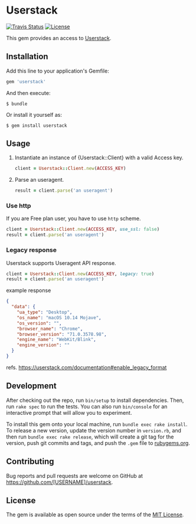 # Userstack

[![Travis Status](https://img.shields.io/travis/feedforce/userstack.svg?style=flat-square)][travisci]
[![License](https://img.shields.io/github/license/feedforce/userstack.svg?style=flat-square)][license]

[travisci]: https://travis-ci.org/feedforce/userstack
[license]: https://github.com/feedforce/userstack/blob/master/LICENSE.txt

This gem provides an access to [Userstack](https://userstack.com://userstack.com).

## Installation

Add this line to your application's Gemfile:

```ruby
gem 'userstack'
```

And then execute:

    $ bundle

Or install it yourself as:

    $ gem install userstack

## Usage

1. Instantiate an instance of {Userstack::Client} with a valid Access key.

    ```ruby
    client = Userstack::Client.new(ACCESS_KEY)
    ```

2. Parse an useragent.

    ```ruby
    result = client.parse('an useragent')
    ```

### Use http

If you are Free plan user, you have to use `http` scheme.

```ruby
client = Userstack::Client.new(ACCESS_KEY, use_ssl: false)
result = client.parse('an useragent')
```

### Legacy response

Userstack supports Useragent API response.

```ruby
client = Userstack::Client.new(ACCESS_KEY, legacy: true)
result = client.parse('an useragent')
```

example response
```json
{
  "data": {
    "ua_type": "Desktop",
    "os_name": "macOS 10.14 Mojave",
    "os_version": "",
    "browser_name": "Chrome",
    "browser_version": "71.0.3578.98",
    "engine_name": "WebKit/Blink",
    "engine_version": ""
  }
}
```

refs. https://userstack.com/documentation#enable_legacy_format

## Development

After checking out the repo, run `bin/setup` to install dependencies. Then, run `rake spec` to run the tests. You can also run `bin/console` for an interactive prompt that will allow you to experiment.

To install this gem onto your local machine, run `bundle exec rake install`. To release a new version, update the version number in `version.rb`, and then run `bundle exec rake release`, which will create a git tag for the version, push git commits and tags, and push the `.gem` file to [rubygems.org](https://rubygems.org).

## Contributing

Bug reports and pull requests are welcome on GitHub at https://github.com/[USERNAME]/userstack.

## License

The gem is available as open source under the terms of the [MIT License](https://opensource.org/licenses/MIT).
